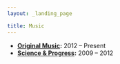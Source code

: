 ```yaml
---
layout: _landing_page

title: Music
---
```

- **[Original Music](http://soundcloud.com/evanminto/):** 2012 – Present
- **[Science & Progress](https://scienceandprogress.bandcamp.com/):** 2009 – 2012